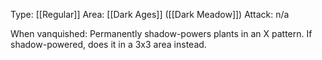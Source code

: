 Type: [[Regular]]
Area: [[Dark Ages]] ([[Dark Meadow]])
Attack: n/a

When vanquished: Permanently shadow-powers plants in an X pattern. If shadow-powered, does it in a 3x3 area instead. 